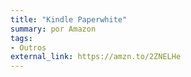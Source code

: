 ```yaml
---
title: "Kindle Paperwhite"
summary: por Amazon
tags:
- Outros
external_link: https://amzn.to/2ZNELHe
---
```

